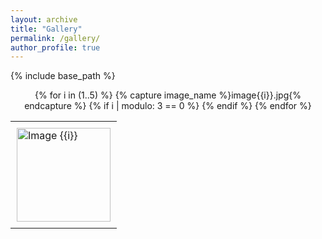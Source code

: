 ```yaml
---
layout: archive
title: "Gallery"
permalink: /gallery/
author_profile: true
---
```


{% include base_path %}

<div align="center">
<table><tr>
{% for i in (1..5) %}
  {% capture image_name %}image{{i}}.jpg{% endcapture %}
  <td style="padding:10px">
    <img src="https://davidhao1994.github.io/weixinghao.github.io/images/gallery/{{ image_name }}" alt="Image {{i}}" style="width:150px;"/>
  </td>
  {% if i | modulo: 3 == 0 %}
    </tr><tr>
  {% endif %}
{% endfor %}
</tr></table>
</div>


